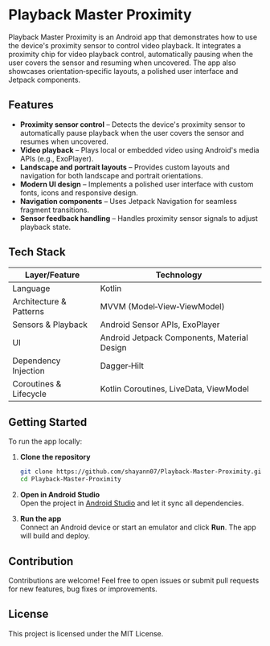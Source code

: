 # Playback Master Proximity

Playback Master Proximity is an Android app that demonstrates how to use the device's proximity sensor to control video playback. It integrates a proximity chip for video playback control, automatically pausing when the user covers the sensor and resuming when uncovered. The app also showcases orientation‑specific layouts, a polished user interface and Jetpack components.

## Features

- **Proximity sensor control** – Detects the device's proximity sensor to automatically pause playback when the user covers the sensor and resumes when uncovered.
- **Video playback** – Plays local or embedded video using Android's media APIs (e.g., ExoPlayer).
- **Landscape and portrait layouts** – Provides custom layouts and navigation for both landscape and portrait orientations.
- **Modern UI design** – Implements a polished user interface with custom fonts, icons and responsive design.
- **Navigation components** – Uses Jetpack Navigation for seamless fragment transitions.
- **Sensor feedback handling** – Handles proximity sensor signals to adjust playback state.

## Tech Stack

| Layer/Feature            | Technology                                      |
|--------------------------|-------------------------------------------------|
| Language                 | Kotlin                                          |
| Architecture & Patterns  | MVVM (Model‑View‑ViewModel)                     |
| Sensors & Playback       | Android Sensor APIs, ExoPlayer                   |
| UI                       | Android Jetpack Components, Material Design     |
| Dependency Injection     | Dagger‑Hilt                                     |
| Coroutines & Lifecycle   | Kotlin Coroutines, LiveData, ViewModel          |

## Getting Started

To run the app locally:

1. **Clone the repository**  
   ```bash
   git clone https://github.com/shayann07/Playback-Master-Proximity.git
   cd Playback-Master-Proximity
   ```

2. **Open in Android Studio**  
   Open the project in [Android Studio](https://developer.android.com/studio) and let it sync all dependencies.

3. **Run the app**  
   Connect an Android device or start an emulator and click **Run**. The app will build and deploy.

## Contribution

Contributions are welcome! Feel free to open issues or submit pull requests for new features, bug fixes or improvements.

## License

This project is licensed under the MIT License.
